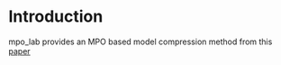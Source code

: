 # Introduction
mpo_lab provides an MPO based model compression method from this [paper](https://arxiv.org/abs/2106.02205)